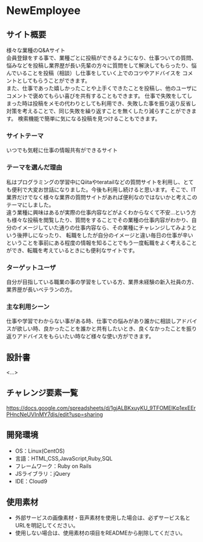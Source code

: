 # NewEmployee

## サイト概要
様々な業種のQ&Aサイト  
会員登録をする事で、業種ごとに投稿ができるようになり、仕事ついての質問、悩みなどを投稿し業界歴が長い先輩の方々に質問をして解決してもらったり、悩んでいることを投稿（相談）し仕事をしていく上でのコツやアドバイスを
コメントとしてもらうことができます。  
また、仕事であった嬉しかったことや上手くできたことを投稿し、他のユーザにコメントで褒めてもらい喜びを共有することもできます。
仕事で失敗をしてしまった時は投稿をメモの代わりとしても利用でき、失敗した事を振り返り反省し対策を考えることで、同じ失敗を繰り返すことを無くしたり減らすことができます。
検索機能で簡単に気になる投稿を見つけることもできます。

### サイトテーマ
いつでも気軽に仕事の情報共有ができるサイト

### テーマを選んだ理由
私はプログラミングの学習中にQiitaやteratailなどの質問サイトを利用し、とても便利で大変お世話になりました。今後も利用し続けると思います。そこで、IT業界だけでなく様々な業界の質問サイトがあれば便利なのではないかと考えこのテーマにしました。  
違う業種に興味はあるが実際の仕事内容などがよくわからなくて不安...という方も様々な投稿を閲覧したり、質問をすることでその業種の仕事内容がわかり、自分のイメージしていた通りの仕事内容なら、その業種にチャレンジしてみようという後押しになったり、
転職をしたが自分のイメージと違い毎日の仕事が辛いということを事前にある程度の情報を知ることでもう一度転職をよく考えることができ、転職を考えているときにも便利なサイトです。

### ターゲットユーザ
自分が目指している職業の事の学習をしている方、業界未経験の新入社員の方、業界歴が長いベテランの方。

### 主な利用シーン
仕事や学習でわからない事がある時、仕事での悩みがあり誰かに相談しアドバイスが欲しい時、良かったことを誰かと共有したいとき、良くなかったことを振り返りアドバイスをもらいたい時など様々な使い方ができます。

## 設計書
<...>

## チャレンジ要素一覧
<https://docs.google.com/spreadsheets/d/1gjALBKxuyKU_9TFOMElKp1exEErPHncNeUVInMY7djs/edit?usp=sharing>

## 開発環境
- OS：Linux(CentOS)
- 言語：HTML,CSS,JavaScript,Ruby,SQL
- フレームワーク：Ruby on Rails
- JSライブラリ：jQuery
- IDE：Cloud9

## 使用素材
- 外部サービスの画像素材・音声素材を使用した場合は、必ずサービス名とURLを明記してください。
- 使用しない場合は、使用素材の項目をREADMEから削除してください。
